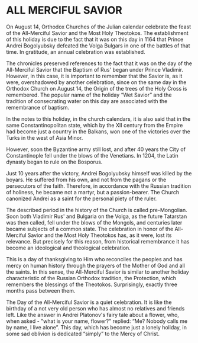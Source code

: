 # ALL MERCIFUL SAVIOR

On August 14, Orthodox Churches of the Julian calendar celebrate the feast of the All-Merciful Savior and the Most Holy Theotokos. The establishment of this holiday is due to the fact that it was on this day in 1164 that Prince Andrei Bogolyubsky defeated the Volga Bulgars in one of the battles of that time. In gratitude, an annual celebration was established.

The chronicles preserved references to the fact that it was on the day of the All-Merciful Savior that the Baptism of Rus' began under Prince Vladimir. However, in this case, it is important to remember that the Savior is, as it were, overshadowed by another celebration, since on the same day in the Orthodox Church on August 14, the Origin of the trees of the Holy Cross is remembered. The popular name of the holiday “Wet Savior” and the tradition of consecrating water on this day are associated with the remembrance of baptism.

In the notes to this holiday, in the church calendars, it is also said that in the same Constantinopolitan state, which by the XII century from the Empire had become just a country in the Balkans, won one of the victories over the Turks in the west of Asia Minor.

However, soon the Byzantine army still lost, and after 40 years the City of Constantinople fell under the blows of the Venetians. In 1204, the Latin dynasty began to rule on the Bosporus.

Just 10 years after the victory, Andrei Bogolyubsky himself was killed by the boyars. He suffered from his own, and not from the pagans or the persecutors of the faith. Therefore, in accordance with the Russian tradition of holiness, he became not a martyr, but a passion-bearer. The Church canonized Andrei as a saint for the personal piety of the ruler.

The described period in the history of the Church is called pre-Mongolian. Soon both Vladimir Rus' and Bulgaria on the Volga, as the future Tatarstan was then called, fell under the blows of the Mongols, and centuries later became subjects of a common state. The celebration in honor of the All-Merciful Savior and the Most Holy Theotokos has, as it were, lost its relevance. But precisely for this reason, from historical remembrance it has become an ideological and theological celebration.

This is a day of thanksgiving to Him who reconciles the peoples and has mercy on human history through the prayers of the Mother of God and all the saints. In this sense, the All-Merciful Savior is similar to another holiday characteristic of the Russian Orthodox tradition, the Protection, which remembers the blessings of the Theotokos. Surprisingly, exactly three months pass between them.

The Day of the All-Merciful Savior is a quiet celebration. It is like the birthday of a not very old person who has almost no relatives and friends left. Like the answer in Andrei Platonov's fairy tale about a flower, who, when asked - "what is your name, flower?" replied: “Me? Nobody calls me by name, I live alone”. This day, which has become just a lonely holiday, in some sad oblivion is dedicated “simply” to the Mercy of Christ.
